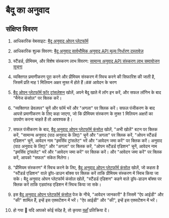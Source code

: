 # बैदू का अनुवाद

## संक्षिप्त विवरण

1. आधिकारिक वेबसाइट: [बैदू अनुवाद ओपन प्लेटफॉर्म](https://fanyi-api.baidu.com/)
2. आधिकारिक शुल्क विवरण: [बैदू अनुवाद सार्वभौमिक अनुवाद API मूल्य निर्धारण दस्तावेज़](https://fanyi-api.baidu.com/product/112)
3. स्टैंडर्ड, प्रीमियम, और विशेष संस्करण लाभ विवरण: [सामान्य अनुवाद API संस्करण लाभ समायोजन सूचना](https://fanyi-api.baidu.com/doc/8)
4. व्यक्तिगत प्रमाणीकरण पूरा करने और प्रीमियम संस्करण में स्विच करने की सिफारिश की जाती है, जिसमें प्रति माह 1 मिलियन अक्षर मुफ्त में होते हैं।## आवेदन के चरण

5. [बैदू ओपन प्लेटफॉर्म फॉर ट्रांसलेशन](https://fanyi-api.baidu.com/) खोलें, अपने बैदू खाते में लॉग इन करें, और सफल लॉगिन के बाद "मैनेज कंसोल" पर क्लिक करें।
6. "व्यक्तिगत डेवलपर" चुनें और फॉर्म भरें और "अगला" पर क्लिक करें। सफल पंजीकरण के बाद आपसे प्रमाणीकरण के लिए कहा जाएगा, जो कि प्रीमियम संस्करण के मुफ्त 1 मिलियन अक्षरों का उपयोग करना चाहते हैं तो आवश्यक है।
7. सफल पंजीकरण के बाद, [बैदू अनुवाद ओपन प्लेटफॉर्म कंसोल](https://fanyi-api.baidu.com/api/trans/product/desktop) खोलें, "अभी खोलें" बटन पर क्लिक करें, "सामान्य अनुवाद (पाठ अनुवाद के लिए)" चुनें और "अगला" पर क्लिक करें, "ओपन स्टैंडर्ड एडिशन" चुनें, आवेदन नाम "इमर्सिव ट्रांसलेट" भरें और "आवेदन जमा करें" पर क्लिक करें। अनुवाद (पाठ अनुवाद के लिए)" और "अगला" पर क्लिक करें, "ओपन स्टैंडर्ड एडिशन" चुनें, आवेदन नाम "इमर्सिव ट्रांसलेट" भरें और "आवेदन जमा करें" पर क्लिक करें। और "आवेदन जमा करें" पर क्लिक करें, आपको "सफल" संकेत मिलेगा।
8. "प्रीमियम संस्करण" में स्विच करने के लिए, [बैदू अनुवाद ओपन प्लेटफॉर्म कंसोल](https://fanyi-api.baidu.com/api/trans/product/desktop) खोलें, जो कहता है "स्टैंडर्ड एडिशन" वाले ड्रॉप-डाउन बॉक्स पर क्लिक करें ताकि प्रीमियम संस्करण में स्विच किया जा सके। बैदू अनुवाद ओपन प्लेटफॉर्म कंसोल खोलें, "स्टैंडर्ड एडिशन" कहने वाले ड्रॉप-डाउन बॉक्स पर क्लिक करें ताकि एडवांस्ड एडिशन में स्विच किया जा सके।
9. इस [बैदू अनुवाद ओपन प्लेटफॉर्म कंसोल](https://fanyi-api.baidu.com/api/trans/product/desktop) पेज के नीचे, "आवेदन जानकारी" है जिसमें "ऐप आईडी" और "की" शामिल हैं, इन्हें इस एक्सटेंशन में भरें। "ऐप आईडी" और "की", इन्हें इस एक्सटेंशन में भरें।
10. हो गया 🎉 यदि आपको कोई संदेह है, तो कृपया [यहाँ](https://github.com/immersive-translate/immersive-translate/issues/137) प्रतिक्रिया दें।
